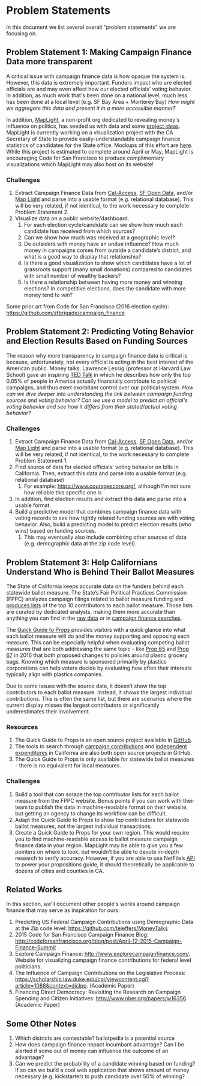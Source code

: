 # Problem Statements
In this document we list several overall "problem statements" we are focusing on.

## Problem Statement 1: Making Campaign Finance Data more transparent
A critical issue with campaign finance data is how opaque the system is. However, this data is extremely important. Funders impact who are elected officials are and may even affect how our elected officials' voting behavior. In addition, as much work that's been done on a national level, much less has been done at a local level (e.g. SF Bay Area + Monterey Bay) *How might we aggregate this data and present it in a more accessible manner?*

In addition, [MapLight](https://maplight.org/), a non-profit org dedicated to revealing money's influence on politics, has seeded us with data and some [project ideas](https://docs.google.com/document/d/16AjCc01mT8_S_VJKovRb-hQgkGwIx5F8NNRV9jF79U4/edit?usp=sharing). MapLight is currently working on a visualization project with the CA Secretary of State to provide easily-understandable campaign finance statistics of candidates for the State office. Mockups of this effort are [here](https://drive.google.com/drive/folders/1hmZT-K-4EfGUZF1ZqntL1v0NptXv1mAA). While this project is estimated to complete around April or May, MapLight is encouraging Code for San Francisco to produce complimentary visualizations which MapLight may also host on its website!

### Challenges

1. Extract Campaign Finance Data from [Cal-Access](http://cal-access.sos.ca.gov/Campaign/), [SF Open Data](https://data.sfgov.org/City-Management-and-Ethics/Campaign-Finance-Database/sv2b-bdbj), and/or [Map Light](https://maplight.org/data_guide/bulk-data-sets-and-apis/) and parse into a usable format (e.g. relational database). This will be very related, if not identical, to the work necessary to complete Problem Statement 2.
2. Visualize data on a public website/dashboard.
    1. For each election cycle/candidate can we show how much each candidate has received from which sources?
    2. Can we show how much was received at a geographic level?
    3. Do outsiders with money have an undue influence?  How much money in campaigns comes from outside a candidate’s district, and what is a good way to display that relationship?
    4. Is there a good visualization to show which candidates have a lot of grassroots support (many small donations) compared to candidates with small number of wealthy backers?
    5. Is there a relationship between having more money and winning elections?  In competitive elections, does the candidate with more money tend to win?

Some prior art from Code for San Francisco (2016 election cycle): https://github.com/sfbrigade/campaign_finance

## Problem Statement 2: Predicting Voting Behavior and Election Results Based on Funding Sources
The reason why more transparency in campaign finance data is critical is because, unfortunately, not every official is acting in the best interest of the American public. Money talks. Lawrence Lessig (professor at Harvard Law School) gave an inspiring [TED Talk](https://www.ted.com/talks/lawrence_lessig_we_the_people_and_the_republic_we_must_reclaim) in which he describes how only the top 0.05% of people in America actually financially contribute to poltiical campaigns, and thus exert exorbitant control over our political system. *How can we dive deeper into understanding the link between campaign funding sources and voting behavior? Can we use a model to predict an official's voting behavior and see how it differs from their stated/actual voting behavior?*

### Challenges

1. Extract Campaign Finance Data from [Cal-Access](http://cal-access.sos.ca.gov/Campaign/), [SF Open Data](https://data.sfgov.org/City-Management-and-Ethics/Campaign-Finance-Database/sv2b-bdbj), and/or [Map Light](https://maplight.org/data_guide/bulk-data-sets-and-apis/) and parse into a usable format (e.g. relational database). This will be very related, if not identical, to the work necessary to complete Problem Statement 1.
2. Find source of data for elected officials' voting behavior on bills in California. Then, extract this data and parse into a usable format (e.g. relational database)
    1. For example: https://www.couragescore.org/, although I'm not sure how reliable this specific one is
3. In addition, find election results and extract this data and parse into a usable format. 
4. Build a predictive model that combines campaign finance data with voting records to see how tightly related funding sources are with voting behavior. Also, build a predicting model to predict election results (who wins) based on funding sources.
    1. This may eventually also include combining other sources of data (e.g. demographic data at the zip code level)

## Problem Statement 3: Help Californians Understand Who is Behind Their Ballot Measures

The State of California keeps accurate data on the funders behind each statewide ballot measure.  The State’s Fair Political Practices Commission (FPPC) analyzes campaign filings related to ballot measure funding and [produces lists](http://www.fppc.ca.gov/transparency/top-contributors.html) of the top 10 contributors to each ballot measure.  Those lists are curated by dedicated analysts, making them more accurate than anything you can find in the [raw data](http://www.sos.ca.gov/campaign-lobbying/cal-access-resources/raw-data-campaign-finance-and-lobbying-activity/) or in [campaign finance searches](http://powersearch.sos.ca.gov/quick-search.php).

The [Quick Guide to Props](https://quickguidetoprops.sos.ca.gov/propositions/2016-11-08) provides visitors with a quick glance into what each ballot measure will do and the money supporting and opposing each measure.  This can be especially helpful when evaluating competing ballot measures that are both addressing the same topic - like [Prop 65](https://quickguidetoprops.sos.ca.gov/propositions/2016-11-08/65) and [Prop 67](https://quickguidetoprops.sos.ca.gov/propositions/2016-11-08/67) in 2016 that both proposed changes to policies around plastic grocery bags.  Knowing which measure is sponsored primarily by plastics corporations can help voters decide by evaluating how often their interests typically align with plastics companies.

Due to some issues with the source data, it doesn’t show the top contributors to each ballot measure.  Instead, it shows the largest individual contributions.  This is often the same list, but there are scenarios where the current display misses the largest contributors or significantly underestimates their involvement.

### Resources

1. The Quick Guide to Props is an open source project available in [GitHub](https://github.com/maplight/ca-ballots).
2. The tools to search through [campaign contributions](https://github.com/maplight/CAPS) and [independent expenditures](https://github.com/maplight/independent-expenditure-search) in California are also both open source projects in GitHub.
3. The Quick Guide to Props is only available for statewide ballot measures - there is no equivalent for local measures.

### Challenges

1. Build a tool that can scrape the top contributor lists for each ballot measure from the FPPC website.  Bonus points if you can work with their team to publish the data in machine-readable format on their website, but getting an agency to change its workflow can be difficult.
2. Adapt the Quick Guide to Props to show top contributors for statewide ballot measures, not the largest individual transactions.
3. Create a Quick Guide to Props for your own region.  This would require you to find machine-readable access to ballot measure campaign finance data in your region.  MapLight may be able to give you a few pointers on where to look, but wouldn’t be able to devote in-depth research to verify accuracy.  However, if you are able to use NetFile’s [API](https://cal-access.com/#/) to power your propositions guide, it should theoretically be applicable to dozens of cities and counties in CA.

## Related Works
In this section, we'll document other people's works around campaign finance that may serve as inspiration for ours:

1. Predicting US Federal Campaign Contributions using Demographic Data at the Zip code level: https://github.com/tejeffers/MoneyTalks
2. 2015 Code for San Francisco Campaign Finance Blog: http://codeforsanfrancisco.org/blog/post/April-12-2015-Campaign-Finance-Summit
3. Explore Campaign Finance: http://www.explorecampaignfinance.com/. Website for visualizing campaign finance contributions for federal level politicians.
4. The Influence of Campaign Contributions on the Legislative Process: https://scholarship.law.duke.edu/cgi/viewcontent.cgi?article=1088&context=djclpp. (Academic Paper)
5. Financing Direct Democracy: Revisiting the Research on Campaign Spending and Citizen Initiatives: http://www.nber.org/papers/w16356 (Academic Paper)

## Some Other Notes
1. Which districts are contestable? ballotpedia is a potential source
2. How does campaign finance impact incumbant advantage? Can I be alerted if some out of money can influence the outcome of an advantage?
3. Can we predict the probability of a candidate winning based on funding? If so can we build a cool web application that shows amount of money necessary (e.g. kickstarter) to push candidate over 50% of winning?
